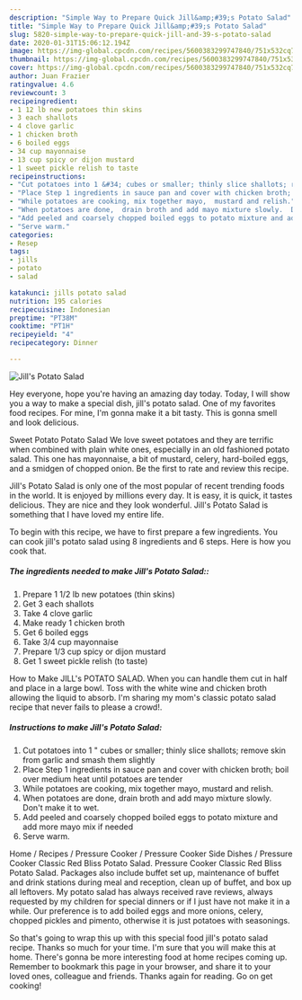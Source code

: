 ```yaml
---
description: "Simple Way to Prepare Quick Jill&amp;#39;s Potato Salad"
title: "Simple Way to Prepare Quick Jill&amp;#39;s Potato Salad"
slug: 5820-simple-way-to-prepare-quick-jill-and-39-s-potato-salad
date: 2020-01-31T15:06:12.194Z
image: https://img-global.cpcdn.com/recipes/5600383299747840/751x532cq70/jills-potato-salad-recipe-main-photo.jpg
thumbnail: https://img-global.cpcdn.com/recipes/5600383299747840/751x532cq70/jills-potato-salad-recipe-main-photo.jpg
cover: https://img-global.cpcdn.com/recipes/5600383299747840/751x532cq70/jills-potato-salad-recipe-main-photo.jpg
author: Juan Frazier
ratingvalue: 4.6
reviewcount: 3
recipeingredient:
- 1 12 lb new potatoes thin skins
- 3 each shallots
- 4 clove garlic
- 1 chicken broth
- 6 boiled eggs
- 34 cup mayonnaise
- 13 cup spicy or dijon mustard
- 1 sweet pickle relish to taste
recipeinstructions:
- "Cut potatoes into 1 &#34; cubes or smaller; thinly slice shallots; remove skin from garlic and smash them slightly"
- "Place Step 1 ingredients in sauce pan and cover with chicken broth; boil over medium heat until potatoes are tender"
- "While potatoes are cooking, mix together mayo,  mustard and relish."
- "When potatoes are done,  drain broth and add mayo mixture slowly.  Don&#39;t make it to wet."
- "Add peeled and coarsely chopped boiled eggs to potato mixture and add more mayo mix if needed"
- "Serve warm."
categories:
- Resep
tags:
- jills
- potato
- salad

katakunci: jills potato salad
nutrition: 195 calories
recipecuisine: Indonesian
preptime: "PT38M"
cooktime: "PT1H"
recipeyield: "4"
recipecategory: Dinner

---
```



![Jill&#39;s Potato Salad](https://img-global.cpcdn.com/recipes/5600383299747840/751x532cq70/jills-potato-salad-recipe-main-photo.jpg)

Hey everyone, hope you're having an amazing day today. Today, I will show you a way to make a special dish, jill&#39;s potato salad. One of my favorites food recipes. For mine, I'm gonna make it a bit tasty. This is gonna smell and look delicious.

Sweet Potato Potato Salad We love sweet potatoes and they are terrific when combined with plain white ones, especially in an old fashioned potato salad. This one has mayonnaise, a bit of mustard, celery, hard-boiled eggs, and a smidgen of chopped onion. Be the first to rate and review this recipe.

Jill&#39;s Potato Salad is only one of the most popular of recent trending foods in the world. It is enjoyed by millions every day. It is easy, it is quick, it tastes delicious. They are nice and they look wonderful. Jill&#39;s Potato Salad is something that I have loved my entire life.


To begin with this recipe, we have to first prepare a few ingredients. You can cook jill&#39;s potato salad using 8 ingredients and 6 steps. Here is how you cook that.

##### The ingredients needed to make Jill&#39;s Potato Salad::

1. Prepare 1 1/2 lb new potatoes (thin skins)
1. Get 3 each shallots
1. Take 4 clove garlic
1. Make ready 1 chicken broth
1. Get 6 boiled eggs
1. Take 3/4 cup mayonnaise
1. Prepare 1/3 cup spicy or dijon mustard
1. Get 1 sweet pickle relish (to taste)


How to Make JILL&#39;s POTATO SALAD. When you can handle them cut in half and place in a large bowl. Toss with the white wine and chicken broth allowing the liquid to absorb. I&#39;m sharing my mom&#39;s classic potato salad recipe that never fails to please a crowd!. 

##### Instructions to make Jill&#39;s Potato Salad:

1. Cut potatoes into 1 &#34; cubes or smaller; thinly slice shallots; remove skin from garlic and smash them slightly
1. Place Step 1 ingredients in sauce pan and cover with chicken broth; boil over medium heat until potatoes are tender
1. While potatoes are cooking, mix together mayo,  mustard and relish.
1. When potatoes are done,  drain broth and add mayo mixture slowly.  Don&#39;t make it to wet.
1. Add peeled and coarsely chopped boiled eggs to potato mixture and add more mayo mix if needed
1. Serve warm.


Home / Recipes / Pressure Cooker / Pressure Cooker Side Dishes / Pressure Cooker Classic Red Bliss Potato Salad. Pressure Cooker Classic Red Bliss Potato Salad. Packages also include buffet set up, maintenance of buffet and drink stations during meal and reception, clean up of buffet, and box up all leftovers. My potato salad has always received rave reviews, always requested by my children for special dinners or if I just have not make it in a while. Our preference is to add boiled eggs and more onions, celery, chopped pickles and pimento, otherwise it is just potatoes with seasonings. 

So that's going to wrap this up with this special food jill&#39;s potato salad recipe. Thanks so much for your time. I'm sure that you will make this at home. There's gonna be more interesting food at home recipes coming up. Remember to bookmark this page in your browser, and share it to your loved ones, colleague and friends. Thanks again for reading. Go on get cooking!
